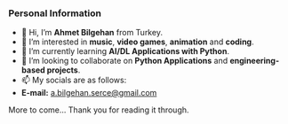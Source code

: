 ### Personal Information
- 👋 Hi, I’m **Ahmet Bilgehan** from Turkey.
- 👀 I’m interested in **music**, **video games**, **animation** and **coding**.
- 🌱 I’m currently learning **AI/DL Applications with Python**.
- 🤝 I’m looking to collaborate on **Python Applications** and **engineering-based projects**.
- 📫 My socials are as follows:
- **E-mail:** a.bilgehan.serce@gmail.com

More to come... Thank you for reading it through.
<!---
SparrowHere/SparrowHere is a ✨ special ✨ repository because its `README.md` (this file) appears on your GitHub profile.
You can click the Preview link to take a look at your changes.
--->
